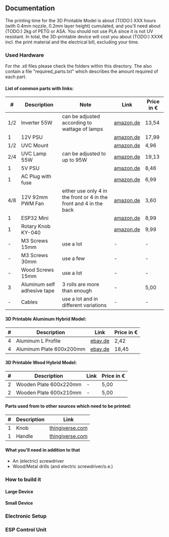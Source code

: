 ## Documentation

The printing time for the 3D Printable Model is about (TODO:) XXX hours (with 0.4mm nozzle, 0.2mm layer height) 
cumulated, and you'll need about (TODO:) 2kg of PETG or ASA. You should not use PLA since it is not UV resistant. In 
total, the 3D-printable device will cost you about (TODO:) XXX€ incl. the print material and the electrical bill, 
excluding your time.

### Used Hardware

For the .stl files please check the folders within this directory. The also contain a file "required_parts.txt" which 
describes the amount required of each part.

#### List of common parts with links:

| #   | Description                 | Note                                                               | Link                                                                                                         | Price in € |
| --- | --------------------------- | ------------------------------------------------------------------ | ------------------------------------------------------------------------------------------------------------ | ---------- |
| 1/2 | Inverter 55W                | can be adjusted according to wattage of lamps                      | [amazon.de](https://www.amazon.de/gp/product/B00I0QUFR4/)                                                    | 13,54      |
| 1   | 12V PSU                     |                                                                    | [amazon.de](https://www.amazon.de/gp/product/B00A9UP8P8/)                                                    | 17,99      |
| 1/2 | UVC Mount                   |                                                                    | [amazon.de](https://www.amazon.de/gp/product/B0018LGB4E/)                                                    | 4,96       |
| 2/4 | UVC Lamp 55W                | can be adjusted to up to 95W                                       | [amazon.de](https://www.amazon.de/gp/product/B002VLGJOW/)                                                    | 19,13      |
| 1   | 5V PSU                      |                                                                    | [amazon.de](https://www.amazon.de/gp/product/B079138QY1/)                                                    | 8,46       |
| 1   | AC Plug with fuse           |                                                                    | [amazon.de](https://www.amazon.de/gp/product/B01FQVM9EM/)                                                    | 6,99       |
| 4/8 | 12V 92mm PWM Fan            | either use only 4 in the front or 4 in the front and 4 in the back | [amazon.de](https://www.amazon.de/ARCTIC-F9-PWM-Standardgeh%C3%A4use-L%C3%BCfterdrehzahl/dp/B00H3SVWF4/)     | 3,60       |
| 1   | ESP32 Mini                  |                                                                    | [amazon.de](https://www.amazon.de/AZDelivery-Bluetooth-Internet-Entwicklungsboard-kompatibel/dp/B08BTRQNB3/) | 8,99       |
| 1   | Rotary Knob KY-040          |                                                                    | [amazon.de](https://www.amazon.de/WayinTop-Encoder-Drehgeber-Drehwinkelgeber-Druckknopf/dp/B07T3672VK/)      | 9,99       |
| -   | M3 Screws 15mm              | use a lot                                                          | -                                                                                                            | -          |
| -   | M3 Screws 30mm              | use a few                                                          | -                                                                                                            | -          |
| -   | Wood Screws 15mm            | use a lot                                                          | -                                                                                                            | -          |
| 3   | Aluminum self adhesive tape | 3 rolls are more than enough                                       | -                                                                                                            | 5,00       |
| -   | Cables                      | use a lot and in different variations                              | -                                                                                                            | -          |

#### 3D Printable Aluminum Hybrid Model:

| #   | Description              | Link                                                                                                                        | Price in € |
| --- | ------------------------ | --------------------------------------------------------------------------------------------------------------------------- | ---------- |
| 4   | Aluminum L Profile       | [ebay.de](https://www.ebay.de/itm/Aluminium-Winkel-Alu-L-Profil-Alu-Schiene-Aluprofil-Winkelprofil-Aluwinkel/282319979439)  | 2,42       |
| 4   | Aluminum Plate 600x200mm | [ebay.de](https://www.ebay.de/itm/0-5-4mm-Aluminium-Blech-Platte-Alublech-Aluplatte-Feinblech-mit-Schutzfolie/264476529936) | 18,45      |

#### 3D Printable Wood Hybrid Model:

| #   | Description            | Link | Price in € |
| --- | ---------------------- | ---- | ---------- |
| 2   | Wooden Plate 600x220mm | -    | 5,00       |
| 2   | Wooden Plate 600x210mm | -    | 5,00       |

#### Parts used from to other sources which need to be printed:

| #   | Description | Link                                                         |
| --- | ----------- | ------------------------------------------------------------ |
| 1   | Knob        | [thingiverse.com](https://www.thingiverse.com/thing:1465938) |
| 1   | Handle      | [thingiverse.com](https://www.thingiverse.com/thing:4619895) |

#### What you'll need in addition to that

- An (electric) screwdriver
- Wood/Metal drills (and electric screwdriver/o.e.)

### How to build it

#### Large Device

#### Small Device

### Electronic Setup

### ESP Control Unit
